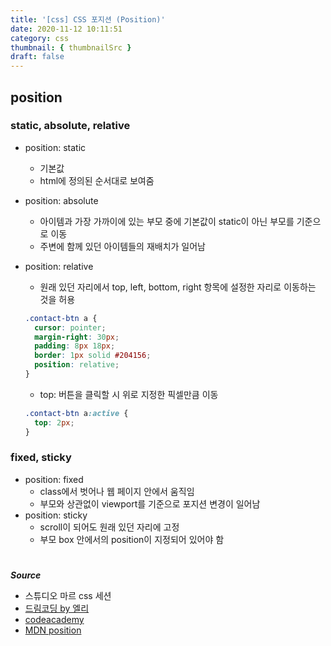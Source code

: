 ```yaml
---
title: '[css] CSS 포지션 (Position)'
date: 2020-11-12 10:11:51
category: css
thumbnail: { thumbnailSrc }
draft: false
---
```


## position

### static, absolute, relative

- position: static

  - 기본값
  - html에 정의된 순서대로 보여줌

- position: absolute
  - 아이템과 가장 가까이에 있는 부모 중에 기본값이 static이 아닌 부모를 기준으로 이동
  - 주변에 함께 있던 아이템들의 재배치가 일어남
- position: relative

  - 원래 있던 자리에서 top, left, bottom, right 항목에 설정한 자리로 이동하는 것을 허용

  ```css
  .contact-btn a {
    cursor: pointer;
    margin-right: 30px;
    padding: 8px 18px;
    border: 1px solid #204156;
    position: relative;
  }
  ```

  - top: 버튼을 클릭할 시 위로 지정한 픽셀만큼 이동

  ```css
  .contact-btn a:active {
    top: 2px;
  }
  ```

### fixed, sticky

- position: fixed
  - class에서 벗어나 웹 페이지 안에서 움직임
  - 부모와 상관없이 viewport를 기준으로 포지션 변경이 일어남
- position: sticky
  - scroll이 되어도 원래 있던 자리에 고정
  - 부모 box 안에서의 position이 지정되어 있어야 함

#

**_Source_**

- 스튜디오 마르 css 세션
- [드림코딩 by 엘리](https://www.youtube.com/watch?v=jWh3IbgMUPI&feature=emb_logo)
- [codeacademy](https://www.codecademy.com/learn/make-a-website)
- [MDN position](https://developer.mozilla.org/en-US/docs/Web/CSS/position)
